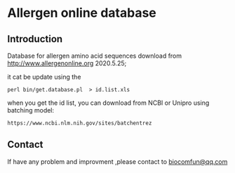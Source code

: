 # Allergen online database
## Introduction

Database for allergen amino acid sequences download from http://www.allergenonline.org 2020.5.25;

it cat be update using the 
```
perl bin/get.database.pl  > id.list.xls

``` 

when you get the id list, you can download from NCBI or Unipro using batching model:

```
https://www.ncbi.nlm.nih.gov/sites/batchentrez

```

## Contact

If have any problem and improvment ,please contact to biocomfun@qq.com
